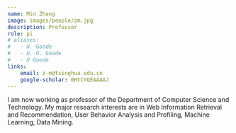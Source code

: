 ```yaml
---
name: Min Zhang
image: images/people/zm.jpg
description: Professor
role: pi
# aliases:
#   - U. Goode
#   - U. O. Goode
#   - U Goode
links:
    email: z-m@tsinghua.edu.cn
    google-scholar: 0HtCYQEAAAAJ
---
```


I am now working as professor of the Department of Computer Science and Technology. My major research interests are in Web Information Retrieval and Recommendation, User Behavior Analysis and Profiling, Machine Learning, Data Mining.